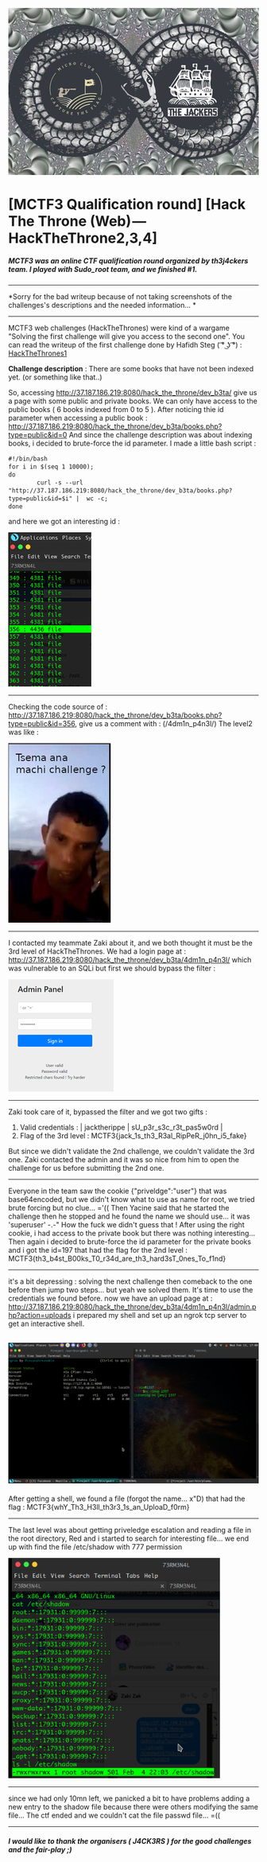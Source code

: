 ![Alt text](./Pictures/MCTF3.jpg?raw=true "MCTF3-Logo")
# [MCTF3 Qualification round] [Hack The Throne (Web) — HackTheThrone2,3,4]

##### MCTF3 was an online CTF qualification round organized by th3j4ckers team. I played with Sudo_root team, and we finished #1.

------------
*Sorry for the bad writeup because of not taking screenshots of the challenges's descriptions and the needed information... *

------------



MCTF3 web challenges (HackTheThrones) were kind of a wargame "Solving the first challenge will give you access to the second one".
You can read the writeup of the first challenge  done by Hafidh Steg ( ͡° ͜ʖ ͡°) : [HackTheThrones1](https://medium.com/%400x000c0ded/mctf3-qualification-round-hack-the-throne-web-hackthethrone1-25pts-d8560fbee6e6)

**Challenge description** : There are some books that have not been indexed yet. (or something like that..)

So, accessing http://37.187.186.219:8080/hack_the_throne/dev_b3ta/ give us a page with some public and private books. We can only have access to the public books ( 6 books indexed from 0 to 5 ). 
After noticing thie id parameter when accessing a public book : http://37.187.186.219:8080/hack_the_throne/dev_b3ta/books.php?type=public&id=0
And since the challenge description was about indexing books, i decided to brute-force the id parameter.
I made a little bash script :

    #!/bin/bash
    for i in $(seq 1 10000);
    do
    		curl -s --url "http://37.187.186.219:8080/hack_the_throne/dev_b3ta/books.php?type=public&id=$i" |  wc -c;
    done
and here we got an interesting id :

![Alt text](./Pictures/brute-public.png?raw=true "public")

------------

Checking the code source of :  http://37.187.186.219:8080/hack_the_throne/dev_b3ta/books.php?type=public&id=356, give us a comment with : (/4dm1n_p4n3l/)
The level2 was like :

![Alt text](./Pictures/tsema.png?raw=true "tsema")

------------

I contacted my teammate Zaki about it, and we both thought it must be the 3rd level of HackTheThrones.
We had a login page at : http://37.187.186.219:8080/hack_the_throne/dev_b3ta/4dm1n_p4n3l/ which was vulnerable to an SQLi but first we should bypass the filter :


![Alt text](./Pictures/login.png?raw=true "tsema")

------------

Zaki took care of it, bypassed the filter and we got two gifts :
1. Valid credentials : | jacktherippe | sU_p3r_s3c_r3t_pas5w0rd |
2. Flag of the 3rd level : MCTF3{jack_1s_th3_R3al_RipPeR_j0hn_i5_fake}

But since we didn't validate the 2nd challenge, we couldn't validate the 3rd one.
Zaki contacted the admin and it was so nice from him to open the challenge for us before submitting the 2nd one.


------------


Everyone in the team saw the cookie {"priveldge":"user"} that was base64encoded, but we didn't know what to use as name for root, we tried brute forcing but no clue... ='((
Then Yacine said that he started the challenge then he stopped and he found the name we should use...
it was 'superuser' -.-" How the fuck we didn't guess that !
After using the right cookie, i had access to the private book but there was nothing interesting...
Then again i decided to brute-force the id parameter for the private books and i got the id=197 that had the flag for the 2nd level : MCTF3{th3_b4st_B00ks_T0_r34d_are_th3_hard3sT_0nes_To_f1nd}


------------

it's a bit depressing : solving the next challenge then comeback to the one before then jump two steps... but yeah we solved them.
It's time to use the credentials we found before. now we have an upload page at : http://37.187.186.219:8080/hack_the_throne/dev_b3ta/4dm1n_p4n3l/admin.php?action=uploads
i prepared my shell and set up an ngrok tcp server to get an interactive shell.

![Alt text](./Pictures/ngrok.png?raw=true "ngrok")
------------
After getting  a shell, we found a file (forgot the name... x"D) that had the flag :
MCTF3{whY_Th3_H3ll_th3r3_1s_an_UploaD_f0rm}


------------

The last level was about getting priveledge escalation and reading a file in the root directory, Red and i started to search for interesting file... we end up with find the file /etc/shadow with 777 permission 

![Alt text](./Pictures/shell.png?raw=true "shell")

------------

since we had only 10mn left, we panicked a bit to have problems adding a new entry to the shadow file because there were others modifying the same file...
The ctf ended and we couldn't cat the file passwd file... =((

------------

##### I would like to thank the organisers ( J4CK3RS ) for the good challenges and the fair-play ;) 


